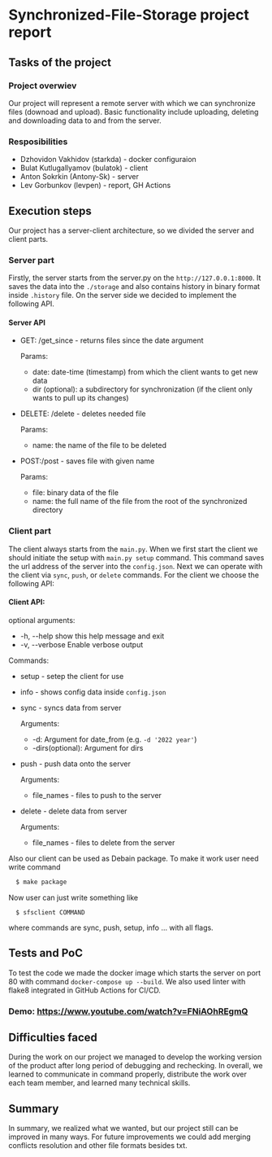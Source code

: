 #  Synchronized-File-Storage project report

## Tasks of the project

### Project overwiev

Our project will represent a remote server with which we can synchronize files (downoad and upload). Basic functionality include uploading, deleting and downloading data to and from the server.

### Resposibilities

- Dzhovidon Vakhidov (starkda) - docker configuraion
- Bulat Kutlugallyamov (bulatok) - client
- Anton Sokrkin (Antony-Sk) - server
- Lev Gorbunkov (levpen) - report, GH Actions

## Execution steps
Our project has a server-client architecture, so we divided the server and client parts.

### Server part
Firstly, the server starts from the server.py on the ```http://127.0.0.1:8000```. It saves the data into the ```./storage``` and also contains history in binary format inside ```.history``` file. On the server side we decided to implement the following API.
#### Server API
- GET: /get_since - returns files since the date argument
  
  Params:
  - date: date-time (timestamp) from which the client wants to get new data 
  - dir (optional): a subdirectory for synchronization (if the client only wants to pull up its changes)
- DELETE: /delete - deletes needed file
  
  Params:
  - name: the name of the file to be deleted
- POST:/post - saves file with given name
  
  Params:
  - file: binary data of the file
  - name: the full name of the file from the root of the synchronized directory

### Client part
The client always starts from the ```main.py```. When we first start the client we should initiate the setup with ```main.py setup``` command. This command saves the url address of the server into the ```config.json```. Next we can operate with the client via ```sync```, ```push```, or ```delete``` commands.
For the client we choose the following API:
#### Client API:

optional arguments:
  - -h, --help            show this help message and exit
  - -v, --verbose         Enable verbose output
 
 Commands: 

- setup - setep the client for use
- info - shows config data inside ```config.json```

- sync - syncs data from server

  Arguments:
  - -d: Argument for date_from (e.g. ```-d '2022 year'```)
  - -dirs(optional): Argument for dirs
- push - push data onto the server

  Arguments:
  - file_names - files to push to the server
- delete - delete data from server

  Arguments:
  - file_names - files to delete from the server

Also our client can be used as Debain package. To make it work user need write command
```bash
  $ make package
```

Now user can just write something like
```
  $ sfsclient COMMAND
```
where commands are sync, push, setup, info ... with all flags.




## Tests and PoC

To test the code we made the docker image which starts the server on port 80 with command ```docker-compose up --build```. We also used linter with flake8 integrated in GitHub Actions for CI/CD.

### Demo: https://www.youtube.com/watch?v=FNiAOhREgmQ

## Difficulties faced
During the work on our project we managed to develop the working version of the product after long period of debugging and rechecking. In overall, we learned to communicate in command properly, distribute the work over each team member, and learned many technical skills.

## Summary

In summary, we realized what we wanted, but our project still can be improved in many ways. For future improvements we could add merging conflicts resolution and other file formats besides txt.
